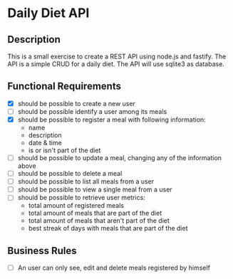 # Daily Diet API

## Description

This is a small exercise to create a REST API using node.js and fastify. The API is a simple CRUD for a daily diet. The API will use sqlite3 as database.

## Functional Requirements

- [x] should be possible to create a new user
- [ ] should be possible identify a user among its meals
- [x] should be possible to register a meal with following information:
  - name
  - description
  - date & time
  - is or isn't part of the diet
- [ ] should be possible to update a meal, changing any of the information above
- [ ] should be possible to delete a meal
- [ ] should be possible to list all meals from a user
- [ ] should be possible to view a single meal from a user
- [ ] should be possible to retrieve user metrics:
  - total amount of registered meals
  - total amount of meals that are part of the diet
  - total amount of meals that aren't part of the diet
  - best streak of days with meals that are part of the diet

## Business Rules

- [ ] An user can only see, edit and delete meals registered by himself
